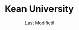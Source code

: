 ---
layout: location-page
date: Last Modified
description: "Local COVID-19 testing is available at Kean University in Union, New Jersey, USA."
permalink: "locations/new-jersey/union/kean-university/"
tags:
  - locations
  - new-jersey
title: Kean University
uniqueName: kean-university
state: New Jersey
stateAbbr: NJ
hood: "Union County"
address: "1000 Morris Ave"
city: "Union"
zip: "07083"
zipsNearby: "07675 07677 07885 07981 07999 08888 08889 07095 07481 10451 10452 10453 10454 10455 10456 10457 10458 10459 10460 10461 10462 10463 10464 10465 10466 10467 10468 10469 10470 10471 10472 10473 10474 10475 10499 10001 10002 10003 10004 10005 10006 10007 10008 10009 10010 10011 10012 10013 10014 10016 10017 10018 10019 10020 10021 10022 10023 10024 10025 10026 10027 10028 10029 10030 10031 10032 10033 10034 06807 06820 06824 06825 06828 06829 06838 06830 06831 06836 06840 06850 06851 06852 06853 06854 06855 06856 06857 06858 06859 06860 06870 06877 06879 06878 06890 06901 06902 06903 06904 06905 06906 06907 06910 06911 06912 06913 06914 06920 06921 06922 06925 06926 06927 06928 06880 06881 06883 06888 06889 06897 07820 07401 07620 07821 08801 08802 07822 07001 08803 07920 07939 07002 07921 07823 07621 07922 07924 07825 07003 07403 08804 07005 08805 07826 07827 07890 08807 08808 07926 07828 07405 07829 07004 07006 07007 07830 07008 07009 07927 07831 07928 07930 07010 07011 07012 07013 07014 07015 08809 07624 07832 07016 07626 08810 07833 07627 07834 07801 07802 07803 07806 07869 07628 08812 08816 07936 07017 07018 07019 07020 08817 08818 08820 08837 08899 07201 07202 07203 07204 07205 07206 07207 07208 07407 07630 07631 07632 07021 07410 07022 07023 07931 08821 07836 08822 07932 07024 07416 07417 08823 08825 07026 07027 07933 07934 07837 08826 07028 07418 07838 07839 07935 07601 07602 07603 07604 07605 07606 07607 07608 07699 07840 07419 08827 07640 07029 07420 07641 08828 07421 07842 08829 07422 08844 07642 07676 07030 07423 07843 07844 07845 08830 08831 07097 07302 07303 07304 07305 07306 07307 07308 07310 07311 07395 07399 07846 07031 07032 07099 08832 08824 07033 07847 07848 07034 07849 07850 07851 08833 07852 07938 07035 07036 07424 07643 08834 07039 07644 07853 07428 07940 07430 07495 08835 07040 08836 07945 08840 08846 07855 07432 08848 07041 07946 08850 08852 07042 07043 07044 07645 07045 07950 07960 07961 07962 07963 07046 07856 07970 08853 07857 07101 07102 07103 07104 07105 07106 07107 07108 07109 07110 07111 07112 07114 07175 07184 07188 07189 07191 07192 07193 07195 07198 07199 08901 08902 08903 08904 08905 08906 08933 08989 07435 07646 07974 07860 07976 07047 07647 07648 07436 07438 07439 08857 08858 07649 07050 07051 07052 07863 07650 07652 07653 07656 08859 07054 07055 07057 07501 07502 07503 07504 07505 07506 07507 07508 07509 07510 07511 07512 07513 07514 07522 07524 07533 07538 07543 07544 07977 07440 08861 08862 08863 08865 07058 08854 08855 08867 07059 07060 07061 07062 07063 07069 07978 07442 07444 07865 07064 07979 08868 07065 07066 07067 07446 08869 08870 07657 07660 07450 07451 07452 07456 07457 07661 07662 07663 07866 07068 07070 07071 07072 07073 07074 07075 07458 08871 08872 07870 07076 07094 07096 07077 07078 08873 08875 08890 08876 08879 08880 07079 07080 08882 07871 08884 07081 07874 08885 08886 07875 07980 07460 07876 07901 07902 07461 07877 07878 07666 07670 08887 07082 07879 07083 07086 07087 07088 07462 07880 07463 07881 07465 07882 07470 07474 07090 07091 07092 07480 07093 10035 10036 10037 10038 10039 10040 10041 10043 10044 10045 10055 10060 10065 10069 10075 10080 10081 10087 10090 10095 10101 10102 10103 10104 10105 10106 10107 10108 10109 10110 10111 10112 10113 10114 10115 10116 10117 10118 10119 10120 10121 10122 10123 10124 10125 10126 10128 10129 10130 10131 10132 10133 10138 10150 10151 10152 10153 10154 10155 10156 10157 10158 10159 10160 10161 10162 10163 10164 10165 10166 10167 10168 10169 10170 10171 10172 10173 10174 10175 10176 10177 10178 10179 10185 10199 10203 10211 10212 10213 10242 10249 10256 10257 10258 10259 10260 10261 10265 10268 10269 10270 10271 10272 10273 10274 10275 10276 10277 10278 10279 10280 10281 10282 10285 10286 10292 10501 10502 10503 10504 10505 12508 10911 10506 10507 10912 10913 12721 10914 10509 10510 10511 10915 10916 10512 12511 10917 10514 10918 10919 10516 10920 12518 12520 10517 10518 10519 10520 10521 12729 10522 10523 12524 10921 10922 10923 10524 12527 12737 10526 10924 10527 10925 10926 10528 10530 10927 10532 10928 10930 10931 10932 12746 10533 10535 10933 10536 10537 10538 10540 10541 10542 10543 10545 12543 10940 10941 12555 10546 10547 10949 10950 10952 12549 10548 10953 10549 10550 10551 10552 10553 10954 12550 12551 12552 12553 10956 10958 10959 10801 10802 10803 10804 10805 10560 10960 10962 10562 10963 10964 10965 10566 10567 10968 10969 10570 10970 12770 10573 12771 12785 10576 10577 10578 10579 12575 10580 12577 10583 10587 10588 10973 10974 10589 10910 10975 10590 10976 12780 10977 10979 10980 10901 10981 10982 10983 10591 10984 10985 10594 10986 10987 10988 12584 10595 10989 10596 10597 12586 10990 10992 10993 10994 10996 10997 10998 10601 10602 10603 10604 10605 10606 10607 10610 12790 10701 10702 10703 10704 10705 10706 10707 10708 10709 10710 10598 11201 11202 11203 11204 11205 11206 11207 11208 11209 11210 11211 11212 11213 11214 11215 11216 11217 11218 11219 11220 11221 11222 11223 11224 11225 11226 11228 11229 11230 11231 11232 11233 11234 11235 11236 11237 11238 11239 11241 11242 11243 11245 11247 11249 11251 11252 11256 11096 11690 11691 11692 11693 11694 11695 11697 11001 11002 11003 11004 11005 11351 11352 11354 11355 11356 11357 11358 11359 11360 11361 11362 11363 11364 11365 11366 11367 11368 11369 11370 11371 11372 11373 11374 11375 11377 11378 11379 11380 11381 11385 11386 11390 11010 11020 11021 11022 11023 11024 11026 11027 11405 11411 11412 11413 11414 11415 11416 11417 11418 11419 11420 11421 11422 11423 11424 11425 11426 11427 11428 11429 11430 11431 11432 11433 11434 11435 11436 11439 11451 11499 11101 11102 11103 11104 11105 11106 11109 11120 11030 11040 11042 11050 11051 11052 11053 11054 11055 10301 10302 10303 10304 10305 10306 10307 10308 10309 10310 10311 10312 10313 10314 11507 11701 11509 11702 11703 11704 11707 11510 11706 11709 11710 11714 11716 11717 11718 11514 11516 11721 11722 11749 11760 11724 11725 11726 11729 11730 11554 11731 11732 11518 11735 11736 11737 11520 11530 11531 11535 11599 11542 11545 11547 11739 11740 11548 11549 11550 11551 11557 11801 11802 11803 11804 11815 11819 11854 11743 11746 11747 11775 11558 11751 11752 11753 11853 11754 11755 11559 11756 11757 11560 11561 11563 11565 11758 11762 11566 11765 11501 11767 11768 11769 11770 11771 11569 11570 11571 11572 11779 11575 11576 11577 11780 11782 11579 11783 11787 11788 11790 11794 11773 11791 11553 11555 11556 11580 11581 11582 11793 11568 11590 11552 11795 11796 11596 11797 11598 11798 07710 07711 08501 08720 07712 07716 07717 08721 08722 07718 08502 07715 07719 08010 08011 08504 08505 07720 08723 08724 08730 08015 08016 08510 08526 07721 07722 08022 08511 08512 08514 08515 07723 07724 07799 07726 07727 08518 08731 07728 08036 07730 07732 08520 07733 08525 07731 08732 08527 08041 08042 07734 07735 08528 08733 08759 08701 08530 08734 08735 07737 07738 07739 07740 08048 08736 08738 07746 07747 07748 07750 08057 07751 08060 08054 07752 07753 07754 08533 08064 08739 07755 08740 07756 07757 08068 08534 08535 08741 08536 08742 07758 08540 08541 08542 08543 08544 08550 08073 07701 07702 07703 07704 07709 08551 08075 08076 08077 08553 08554 08555 08556 07760 08750 08751 08557 08558 07762 08559 07763 08560 08753 08754 08755 08756 08757 08601 08602 08603 08604 08605 08606 08607 08608 08609 08610 08611 08618 08619 08620 08625 08628 08629 08638 08640 08641 08645 08646 08647 08648 08650 08666 08690 08691 08695 07764 07765 08046 08561 08562 18320 18010 18013 18050 18321 18014 18015 18016 18017 18018 18020 18025 18322 18323 18324 18371 18373 18034 18036 18326 18327 18328 18039 18040 18042 18043 18044 18045 18301 18302 18055 18332 18335 18063 18336 18337 18340 18341 18342 18343 18064 18072 18349 18351 18352 18077 18353 18354 18355 18356 18357 18081 18083 18360 18372 18085 18091 19001 18910 19020 19021 18911 19007 19009 18912 18913 18914 18915 18916 18901 18902 18933 18917 18920 19030 18921 18922 19025 19048 19049 18923 18925 18926 19040 19440 18927 18928 19044 19006 18929 19046 18930 18931 19047 19053 19446 19054 19055 19056 19057 19058 18932 18934 18935 18936 19067 18938 18940 19436 19477 18942 18943 18944 19111 18946 18947 18949 18950 18951 18953 18955 18956 18960 18962 18963 18964 18954 18966 18969 18970 18972 18974 18991 18976 18977 19090 18980 18981 06832 06842 07182 07194 07309 07477 07983 08922 08988 10015 10046 10047 10048 10072 10079 10082 10094 10096 10098 10099 10149 10184 10196 10197 10557 10558 10571 10572 10943 11025 11041 11043 11044 11099 11240 11244 11248 11254 11255 11536 11592 11594 11595 11597 11708 11750 11774 11855" 
mapUrl: "http://maps.apple.com/?q=Kean+University&address=1000+Morris+Ave,Union,New+Jersey,07083"
locationType: Drive-thru
phone: "908-373-5105"
website: "https://ucnj.org/"
onlineBooking: undefined
closed: undefined
closedUpdate: May 18th, 2020
notes: "By appointment only. Requires doctor's referral. For individuals with symptoms. Local residents only. Prioritizes health care workers. Prioritizes first responders. Requires phone screen."
days: Weekdays
hours: 9AM-5PM
altDays: Saturdays
altHours: 9AM-2PM
ctaMessage: Learn more
ctaUrl: "https://ucnj.org/"
---
